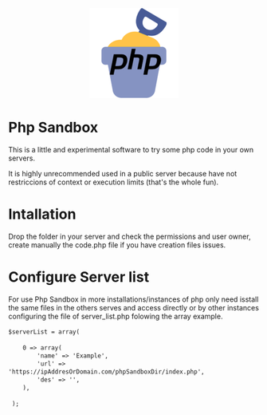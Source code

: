 
<div align="center">
<img src="img/apple-icon-180x180.png">
</div>

# Php Sandbox

This is a little and experimental software to try some php code in your own servers.

It is highly unrecommended used in a public server because have not restriccions of context or execution limits (that's the whole fun). 

# Intallation 

Drop the folder in your server and check the permissions and user owner, create manually the code.php file if you have creation files issues.

# Configure Server list

For use Php Sandbox in more installations/instances of php only need isstall the same files in the others serves and access directly or by other instances configuring the file of server_list.php folowing the array example.

```
$serverList = array( 
    
    0 => array(
        'name' => 'Example',
        'url' => 'https://ipAddresOrDomain.com/phpSandboxDir/index.php',
        'des' => '',            
    ),

 );

```
